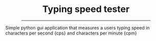 <h1 align=center> Typing speed tester </h1>

<div align=center>
    <hr width=80%/>
</div>

<p> Simple python gui application that measures a users typing speed in characters per second {cps} and characters per minute {cpm}</p>
